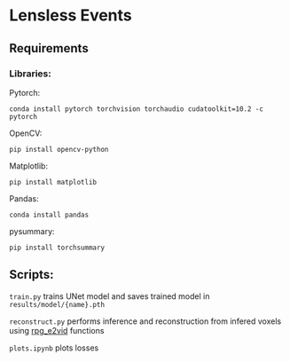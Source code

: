 # Lensless Events

## Requirements

### Libraries:
Pytorch:

    conda install pytorch torchvision torchaudio cudatoolkit=10.2 -c pytorch

OpenCV:

    pip install opencv-python

Matplotlib: 

    pip install matplotlib

Pandas:

    conda install pandas

pysummary:

    pip install torchsummary

## Scripts:

`train.py` trains UNet model and saves trained model in `results/model/{name}.pth`

`reconstruct.py` performs inference and reconstruction from infered voxels using [rpg_e2vid](https://github.com/uzh-rpg/rpg_e2vid) functions

`plots.ipynb` plots losses